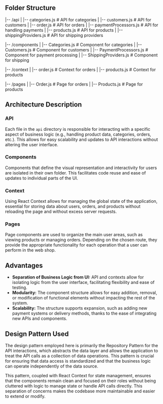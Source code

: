 ## Folder Structure

|-- /api
| |-- categories.js # API for categories
| |-- customers.js # API for customers
| |-- order.js # API for orders
| |-- paymentProcessors.js # API for handling payments
| |-- products.js # API for products
| |-- shippingProviders.js # API for shipping providers

|-- /components
| |-- Categories.js # Component for categories
| |-- Customers.js # Component for customers
| |-- PaymentProcessors.js # Component for payment processing
| |-- ShippingProviders.js # Component for shipping

|-- /context
| |-- order.js # Context for orders
| |-- products.js # Context for products

|-- /pages
| |-- Order.js # Page for orders
| |-- Products.js # Page for products



## Architecture Description

### API
Each file in the `api` directory is responsible for interacting with a specific aspect of business logic (e.g., handling product data, categories, orders, etc.). This allows for easy scalability and updates to API interactions without altering the user interface.

### Components
Components that define the visual representation and interactivity for users are isolated in their own folder. This facilitates code reuse and ease of updates to individual parts of the UI.

### Context
Using React Context allows for managing the global state of the application, essential for storing data about users, orders, and products without reloading the page and without excess server requests.

### Pages
Page components are used to organize the main user areas, such as viewing products or managing orders. Depending on the chosen route, they provide the appropriate functionality for each operation that a user can perform in the web shop.

## Advantages

- **Separation of Business Logic from UI:** API and contexts allow for isolating logic from the user interface, facilitating flexibility and ease of testing.
- **Modularity:** The component structure allows for easy addition, removal, or modification of functional elements without impacting the rest of the system.
- **Scalability:** The structure supports expansion, such as adding new payment systems or delivery methods, thanks to the ease of integrating new APIs and components.

## Design Pattern Used

The design pattern employed here is primarily the Repository Pattern for the API interactions, which abstracts the data layer and allows the application to treat the API calls as a collection of data operations. This pattern is crucial for ensuring that data access is standardized and that the business logic can operate independently of the data source.

This pattern, coupled with React Context for state management, ensures that the components remain clean and focused on their roles without being cluttered with logic to manage state or handle API calls directly. This separation of concerns makes the codebase more maintainable and easier to extend or modify.